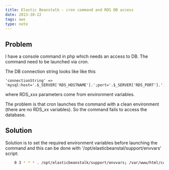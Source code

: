 ```yaml
---
title: Elastic Beanstalk - cron command and RDS DB access
date: 2013-10-22
tags: aws
type: note
---
```


Problem
--------------------------------------------
I have a console command in php which needs an access to DB.
The command need to be launched via cron.
<!-- more -->

The DB connection string looks like like this

    'connectionString' => 'mysql:host='.$_SERVER['RDS_HOSTNAME'].';port='.$_SERVER['RDS_PORT'].';dbname='.$_SERVER['RDS_DB_NAME'],

where RDS_xxx parameters come from environment variables.

The problem is that cron launches the command with a clean environment (there are no RDS_xx variables).
So the command fails to access the database.

Solution
--------------------------------------------
Solution is to set the required environment variables before launching the command and this can be done with '/opt/elasticbeanstal/support/envvars' script:

```bash
    0 3 * * * . /opt/elasticbeanstalk/support/envvars; /var/www/html/console/yiic mycommand
```

